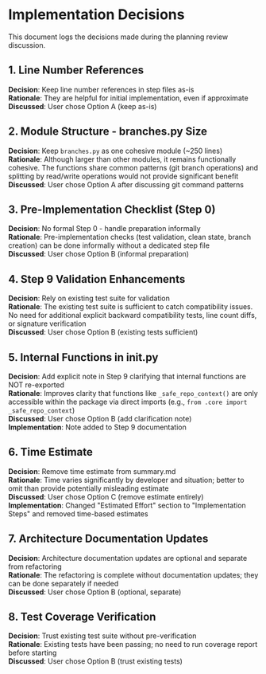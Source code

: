 # Implementation Decisions

This document logs the decisions made during the planning review discussion.

## 1. Line Number References
**Decision**: Keep line number references in step files as-is  
**Rationale**: They are helpful for initial implementation, even if approximate  
**Discussed**: User chose Option A (keep as-is)

## 2. Module Structure - branches.py Size
**Decision**: Keep `branches.py` as one cohesive module (~250 lines)  
**Rationale**: Although larger than other modules, it remains functionally cohesive. The functions share common patterns (git branch operations) and splitting by read/write operations would not provide significant benefit  
**Discussed**: User chose Option A after discussing git command patterns

## 3. Pre-Implementation Checklist (Step 0)
**Decision**: No formal Step 0 - handle preparation informally  
**Rationale**: Pre-implementation checks (test validation, clean state, branch creation) can be done informally without a dedicated step file  
**Discussed**: User chose Option B (informal preparation)

## 4. Step 9 Validation Enhancements
**Decision**: Rely on existing test suite for validation  
**Rationale**: The existing test suite is sufficient to catch compatibility issues. No need for additional explicit backward compatibility tests, line count diffs, or signature verification  
**Discussed**: User chose Option B (existing tests sufficient)

## 5. Internal Functions in __init__.py
**Decision**: Add explicit note in Step 9 clarifying that internal functions are NOT re-exported  
**Rationale**: Improves clarity that functions like `_safe_repo_context()` are only accessible within the package via direct imports (e.g., `from .core import _safe_repo_context`)  
**Discussed**: User chose Option B (add clarification note)  
**Implementation**: Note added to Step 9 documentation

## 6. Time Estimate
**Decision**: Remove time estimate from summary.md  
**Rationale**: Time varies significantly by developer and situation; better to omit than provide potentially misleading estimate  
**Discussed**: User chose Option C (remove estimate entirely)  
**Implementation**: Changed "Estimated Effort" section to "Implementation Steps" and removed time-based estimates

## 7. Architecture Documentation Updates
**Decision**: Architecture documentation updates are optional and separate from refactoring  
**Rationale**: The refactoring is complete without documentation updates; they can be done separately if needed  
**Discussed**: User chose Option B (optional, separate)

## 8. Test Coverage Verification
**Decision**: Trust existing test suite without pre-verification  
**Rationale**: Existing tests have been passing; no need to run coverage report before starting  
**Discussed**: User chose Option B (trust existing tests)
